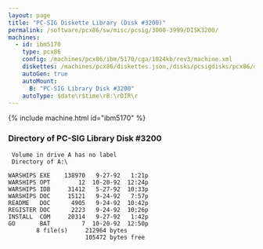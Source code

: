 ```yaml
---
layout: page
title: "PC-SIG Diskette Library (Disk #3200)"
permalink: /software/pcx86/sw/misc/pcsig/3000-3999/DISK3200/
machines:
  - id: ibm5170
    type: pcx86
    config: /machines/pcx86/ibm/5170/cga/1024kb/rev3/machine.xml
    diskettes: /machines/pcx86/diskettes.json,/disks/pcsigdisks/pcx86/diskettes.json
    autoGen: true
    autoMount:
      B: "PC-SIG Library Disk #3200"
    autoType: $date\r$time\rB:\rDIR\r
---
```


{% include machine.html id="ibm5170" %}

### Directory of PC-SIG Library Disk #3200

     Volume in drive A has no label
     Directory of A:\

    WARSHIPS EXE    138970   9-27-92   1:21p
    WARSHIPS OPT        12  10-20-92  12:24p
    WARSHIPS IDB     31412   5-27-92  10:33p
    WARSHIPS DOC     15121   9-24-92   7:57p
    README   DOC      4905   9-24-92  10:42p
    REGISTER DOC      2223   9-24-92  10:26p
    INSTALL  COM     20314   9-27-92   1:42p
    GO       BAT         7  10-20-92  12:50p
            8 file(s)     212964 bytes
                          105472 bytes free
